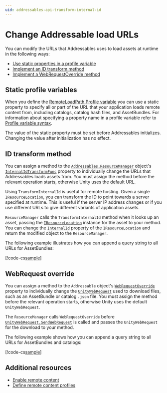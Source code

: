 ```yaml
---
uid: addressables-api-transform-internal-id
---
```


# Change Addressable load URLs

You can modify the URLs that Addressables uses to load assets at runtime in the following ways:

* [Use static properties in a profile variable](#static-profile-variables)
* [Implement an ID transform method](#id-transform-method)
* [Implement a WebRequestOverride method](#webrequest-override)

## Static profile variables

When you define the [RemoteLoadPath Profile variable](addressables-profiles-window.md#default-variables) you can use a static property to specify all or part of the URL that your application loads remote content from, including catalogs, catalog hash files, and AssetBundles. For information about specifying a property name in a profile variable refer to [Profile variable syntax](ProfileVariables.md#profile-variable-syntax).

The value of the static property must be set before Addressables initializes. Changing the value after initialization has no effect.

## ID transform method

You can assign a method to the [`Addressables.ResourceManager`](xref:UnityEngine.AddressableAssets.Addressables.ResourceManager) object's [`InternalIdTransformFunc`](xref:UnityEngine.ResourceManagement.ResourceLocations.IResourceLocation.InternalId) property to individually change the URLs that Addressables loads assets from. You must assign the method before the relevant operation starts, otherwise Unity uses the default URL.

Using `TransformInternalId` is useful for remote hosting. Given a single `IResourceLocation`, you can transform the ID to point towards a server specified at runtime. This is useful if the server IP address changes or if you use different URLs to give different variants of application assets.

`ResourceManager` calls the `TransformInternalId` method when it looks up an asset, passing the [`IResourceLocation`](xref:UnityEngine.ResourceManagement.ResourceLocations.IResourceLocation) instance for the asset to your method. You can change the [`InternalId`](xref:UnityEngine.ResourceManagement.ResourceLocations.IResourceLocation.InternalId) property of the `IResourceLocation` and return the modified object to the `ResourceManager`.

The following example illustrates how you can append a query string to all URLs for AssetBundles:

[!code-cs[sample](../Tests/Editor/DocExampleCode/IDTransformer.cs#doc_Transformer)]

## WebRequest override

You can assign a method to the `Addressable` object's [`WebRequestOverride`](xref:UnityEngine.AddressableAssets.Addressables.WebRequestOverride) property to individually change the [`UnityWebRequest`](xref:UnityEngine.Networking.UnityWebRequest) used to download files, such as an AssetBundle or catalog `.json` file. You must assign the method before the relevant operation starts, otherwise Unity uses the default `UnityWebRequest`.

The `ResourceManager` calls `WebRequestOverride` before [`UnityWebRequest.SendWebRequest`](xref:UnityEngine.Networking.UnityWebRequest.SendWebRequest) is called and passes the `UnityWebRequest` for the download to your method.

The following example shows how you can append a query string to all URLs for AssetBundles and catalogs:

[!code-cs[sample](../Tests/Editor/DocExampleCode/WebRequestOverride.cs#doc_TransformerWebRequest)]

## Additional resources

* [Enable remote content](remote-content-enable.md)
* [Define remote content profiles](remote-content-profiles.md)